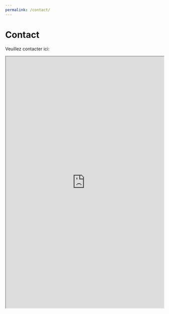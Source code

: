 ```yaml
---
permalink: /contact/
---
```


# Contact

Veuillez contacter ici:

<iframe src="https://framaforms.org/contact-1647168986" width="100%" height="800" border="0"></iframe>
